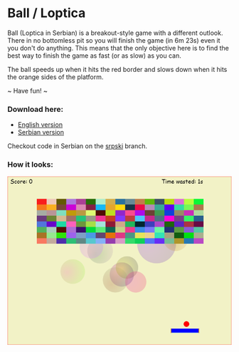 # Ball / Loptica
Ball (Loptica in Serbian) is a breakout-style game with a different outlook.
There in no bottomless pit so you will finish the game (in 6m 23s) even it you don't do anything.
This means that the only objective here is to find the best way to finish the game as fast (or as slow) as you can.

The ball speeds up when it hits the red border and slows down when it hits the orange sides of the platform.

~ Have fun! ~

### Download here:
- [English version](../../releases/download/v1.5/Ball_game.jar)
- [Serbian version](../../releases/download/v1.5-sr/Loptica_igra.jar)

Checkout code in Serbian on the [srpski](../../tree/srpski) branch.

### How it looks:
![](assets/img/game.png?raw=true)
